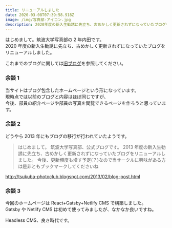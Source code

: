 ```yaml
---
title: リニューアルしました
date: 2020-03-08T07:39:58.918Z
image: /img/写真部-アイコン.jpg
description: 2020年度の新入生勧誘に先立ち、古めかしく更新されずになっていたブログをリニューアルしました。
---
```


はじめまして。筑波大学写真部の 2 年内田です。  
2020 年度の新入生勧誘に先立ち、古めかしく更新されずになっていたブログをリニューアルしました。

これまでのブログに関しては[旧ブログ](http://tsukuba-photoclub.blogspot.com/)を参照してください。

### 余談 1

当サイトはブログ包含したホームページという形になっています。  
現時点では以前のブログと内容はほぼ同じですが、  
今後、部員の紹介ページや部員の写真を閲覧できるページを作ろうと思っています。

### 余談 2

どうやら 2013 年にもブログの移行が行われていたようです。

> はじめまして。
> 筑波大学写真部、公式ブログです。
> 2013 年度の新入生勧誘に先立ち、古めかしく更新されずになっていたブログをリニューアルしました。
> 今後、更新頻度も増す予定(？)なので当サークルに興味がある方は是非ともブックマークしてくださいね

http://tsukuba-photoclub.blogspot.com/2013/02/blog-post.html

### 余談 3

今回のホームページは React+Gatsby+Netlify CMS で構築しました。  
Gatsby や Netlify CMS は初めて使ってみましたが、なかなか良いですね。

Headless CMS、良き時代です。